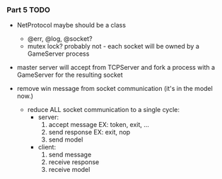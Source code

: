 ### Part 5 TODO

- NetProtocol maybe should be a class
    - @err, @log, @socket?
    - mutex lock? probably not - each socket will be owned by a GameServer process

- master server will accept from TCPServer and fork a process with a GameServer for the resulting socket

- remove win message from socket communication (it's in the model now.)
    - reduce ALL socket communication to a single cycle:
        - server:
            1. accept message EX: token, exit, ...
            2. send response EX: exit, nop
            3. send model
        - client:
            1. send message 
            2. receive response
            3. receive model
